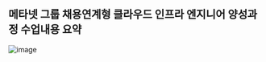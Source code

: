 ## 메타넷 그룹 채용연계형 클라우드 인프라 엔지니어 양성과정 수업내용 요약

![image](https://github.com/newdoin/Metanet-Study-Material/assets/121351760/d3b94615-d0f6-40c6-b44e-47f42ab09bd8)